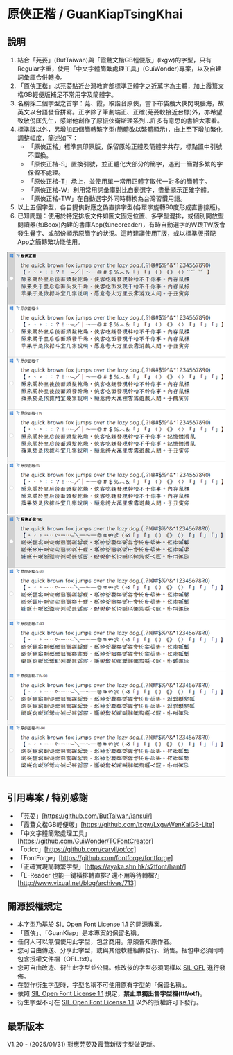 # 原俠正楷 / GuanKiapTsingKhai

## 說明
1. 結合「芫荽」(ButTaiwan)與「霞鶩文楷GB輕便版」(lxgw)的字型，只有Regular字重，使用「中文字體簡繁處理工具」(GuiWonder)專案，以及自建詞彙庫合併轉換。
2. 「原俠正楷」以芫荽貼近台灣教育部標準正體字之近萬字為主體，加上霞鶩文楷GB輕便版補足不常用字及簡體字。
3. 名稱採二個字型之首字：芫、霞，取諧音原俠，當下布袋戲大俠閃現腦海，故英文以台語發音拼寫。正字除了筆劃端正、正確(芫荽較接近台標)外，亦希望致敬倪匡先生，感謝他創作了原振俠衛斯理系列…許多有意思的書給大家看。
4. 標準版以外，另增加四個簡轉繁字型(簡體改以繁體顯示)，由上至下增加繁化調整幅度，簡述如下：
    - 「原俠正楷」標準無印原版，保留原始正體及簡體字共存，標點置中引號不置換。
    - 「原俠正楷-S」置換引號，並正體化大部分的簡字，遇到一簡對多繁的字保留不處理。
    - 「原俠正楷-T」承上，並使用單一常用正體字取代一對多的簡體字。
    - 「原俠正楷-W」利用常用詞彙庫對比自動選字，盡量顯示正確字體。
    - 「原俠正楷-TW」在自動選字外同時轉換為台灣習慣用語。
5. 以上五個字型，各自提供對應之偽直排字型(各單字旋轉90度形成直書排版)。
6. 已知問題：使用於特定排版文件如圖文固定位置、多字型混排，或個別開放型閱讀器(如Boox)內建的書庫App(如neoreader)，有時自動選字的W跟TW版會發生疊字、或部份顯示原簡字的狀況。這時建議使用T版，或以標準版搭配App之簡轉繁功能使用。

![原俠正楷範例字/GuanKiapTsingKhai](img/GKTK_Sample_120-00.png)
![原俠正楷範例字/GuanKiapTsingKhai](img/GKTK_Sample_120-90.png)

## 引用專案 / 特別感謝
- 「芫荽」[https://github.com/ButTaiwan/iansui/]
- 「霞鶩文楷GB輕便版」[https://github.com/lxgw/LxgwWenKaiGB-Lite]
- 「中文字體簡繁處理工具」[https://github.com/GuiWonder/TCFontCreator]
- 「otfcc」[https://github.com/caryll/otfcc]
- 「FontForge」[https://github.com/fontforge/fontforge]
- 「正確實現簡轉繁字型」[https://ayaka.shn.hk/s2tfont/hant/]
- 「E-Reader 也能一鍵橫排轉直排? 還不用等待轉檔?」[http://www.vixual.net/blog/archives/713]


## 開源授權規定
- 本字型乃基於 SIL Open Font License 1.1 的開源專案。
- 「原俠」、「GuanKiap」是本專案的保留名稱。
- 任何人可以無償使用此字型，包含商用。無須告知原作者。
- 您可自由傳送、分享此字型，或與其他軟體綑綁發行、銷售。捆包中必須同時包含授權文件檔（OFL.txt）。
- 您可自由改造、衍生此字型並公開。修改後的字型必須同樣以 [SIL OFL](https://scripts.sil.org/OFL) 進行發佈。
- 在製作衍生字型時，字型名稱不可使用原有字型的「保留名稱」。
- 依照 [SIL Open Font License 1.1](https://scripts.sil.org/OFL) 規定，**禁止單獨出售字型檔(ttf/otf)**。
- 衍生字型不可在 [SIL Open Font License 1.1](https://scripts.sil.org/OFL) 以外的授權許可下發行。


## 最新版本
V1.20 - (2025/01/31) 對應芫荽及霞鶩新版字型做更新。
